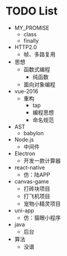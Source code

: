 # TODO List

* MY_PROMISE
  * class
  * finally
* HTTP2.0
  * 帧、多路复用
* 思想
  * 函数式编程
    * 纯函数
  * 面向对象编程
* vue-2016
  * 重构
    * tap
    * 编程思想
    * 命名规范
* AST
  * babylon
* Node.js
  * 中间件
* Electron
  * 开发一款计算器
* react-native
  * 仿：陆APP
* canvas-game
  * 打砖块项目
  * 打飞机项目
  * 宠物小精灵项目
* uni-app
  * 仿：猫眼小程序
* java
  * 后台
* 算法
  * 没谱